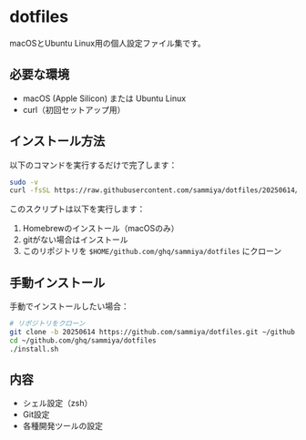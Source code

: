 # dotfiles

macOSとUbuntu Linux用の個人設定ファイル集です。

## 必要な環境

- macOS (Apple Silicon) または Ubuntu Linux
- curl（初回セットアップ用）

## インストール方法

以下のコマンドを実行するだけで完了します：

```bash
sudo -v
curl -fsSL https://raw.githubusercontent.com/sammiya/dotfiles/20250614/bootstrap.sh | bash
```

このスクリプトは以下を実行します：
1. Homebrewのインストール（macOSのみ）
2. gitがない場合はインストール
3. このリポジトリを `$HOME/github.com/ghq/sammiya/dotfiles` にクローン


## 手動インストール

手動でインストールしたい場合：

```bash
# リポジトリをクローン
git clone -b 20250614 https://github.com/sammiya/dotfiles.git ~/github.com/ghq/sammiya/dotfiles
cd ~/github.com/ghq/sammiya/dotfiles
./install.sh
```

## 内容

- シェル設定（zsh）
- Git設定
- 各種開発ツールの設定
